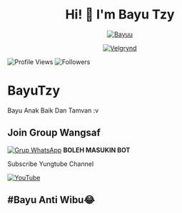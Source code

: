 <h1 align="center">Hi! 👋 I'm Bayu Tzy</h1>

<p align="center">
  <a href="https://telegra.ph/file/3fea3578b61b1879f409a.jpg"><img src="http://readme-typing-svg.herokuapp.com?color=1C71FA&center=true&vCenter=true&multiline=false&lines=I'Am+M.Bayu+?+From+Indonesia.;I'am+Not+Programmer." alt="Bayuu">
</p>

<p align="center">
  <a href="https://telegra.ph/file/3fea3578b61b1879f409a.jpg"><img src="https://telegra.ph/file/3fea3578b61b1879f409a.jpg" alt="Velgrynd"></a>
</p>

<p align="left">
  <img src="https://komarev.com/ghpvc/?username=MichaelAgam&color=blue&style=flat-square&label=Profile+Views" alt="Profile Views" /> <img src="https://img.shields.io/github/followers/MichaelAgam23?label=Followers" style=" float:left, margin-right:10px" alt="Followers" />
</p>


# BayuTzy
Bayu Anak Baik Dan Tamvan :v


## Join Group Wangsaf
[![Grup WhatsApp](https://img.shields.io/badge/WhatsApp%20Group-25D366?style=for-the-badge&logo=whatsapp&logoColor=white)](https://chat.whatsapp.com/Lsf4OVMiYwbC88dQeicFsF) 
**BOLEH MASUKIN BOT**

Subscribe Yungtube Channel

[![YouTube](https://img.shields.io/badge/YouTube-Video-red)](https://youtu.be/uUdyrRrZqt0)
## #Bayu Anti Wibu😂

